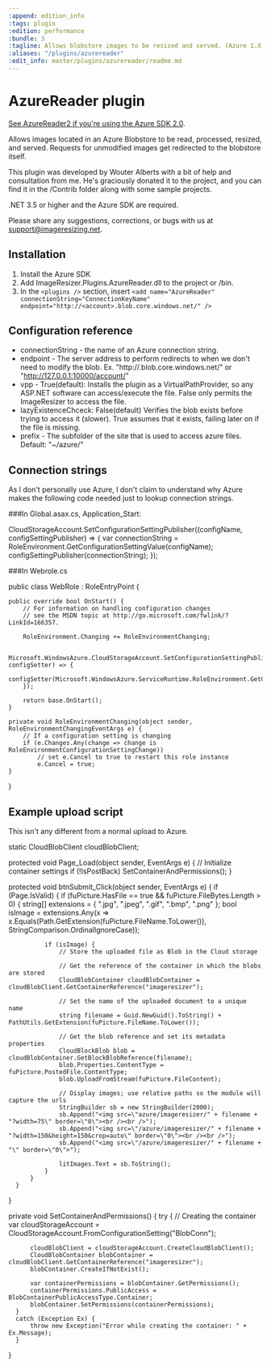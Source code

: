 ```yaml
---
:append: edition_info
:tags: plugin
:edition: performance
:bundle: 3
:tagline: Allows blobstore images to be resized and served. (Azure 1.X compatible)
:aliases: "/plugins/azurereader"
:edit_info: master/plugins/azurereader/readme.md
---
```


# AzureReader plugin

[See AzureReader2 if you're using the Azure SDK 2.0](/plugins/azurereader2).

Allows images located in an Azure Blobstore to be read, processed, resized, and served. Requests for unmodified images get redirected to the blobstore itself.

This plugin was developed by Wouter Alberts with a bit of help and consultation from me. He's graciously donated it to the project, and you can find it in the /Contrib folder along with some sample projects.

.NET 3.5 or higher and the Azure SDK are required.

Please share any suggestions, corrections, or bugs with us at support@imageresizing.net. 

## Installation

1. Install the Azure SDK
2. Add ImageResizer.Plugins.AzureReader.dll to the project or /bin.
3. In the `<plugins />` section, insert `<add name="AzureReader" connectionString="ConnectionKeyName" endpoint="http://<account>.blob.core.windows.net/" />`



## Configuration reference

* connectionString - the name of an Azure connection string.
* endpoint - The server address to perform redirects to when we don't need to modify the blob. Ex. "http://<account>.blob.core.windows.net/" or "http://127.0.0.1:10000/account/"
* vpp - True(default): Installs the plugin as a VirtualPathProvider, so any ASP.NET software can access/execute the file. False only permits the ImageResizer to access the file.
* lazyExistenceChceck: False(default) Verifies the blob exists before trying to access it (slower). True assumes that it exists, failing later on if the file is missing.
* prefix - The subfolder of the site that is used to access azure files. Default: "~/azure/"


## Connection strings

As I don't personally use Azure, I don't claim to understand why Azure makes the following code needed just to lookup connection strings.

###In Global.asax.cs, Application_Start:

  CloudStorageAccount.SetConfigurationSettingPublisher((configName, configSettingPublisher) => {
      var connectionString = RoleEnvironment.GetConfigurationSettingValue(configName);
      configSettingPublisher(connectionString);
  });

###In Webrole.cs

public class WebRole : RoleEntryPoint {

    public override bool OnStart() {
        // For information on handling configuration changes
        // see the MSDN topic at http://go.microsoft.com/fwlink/?LinkId=166357.

        RoleEnvironment.Changing += RoleEnvironmentChanging;

        Microsoft.WindowsAzure.CloudStorageAccount.SetConfigurationSettingPublisher((configName, configSetter) => {
            configSetter(Microsoft.WindowsAzure.ServiceRuntime.RoleEnvironment.GetConfigurationSettingValue(configName));
        });

        return base.OnStart();
    }

    private void RoleEnvironmentChanging(object sender, RoleEnvironmentChangingEventArgs e) {
        // If a configuration setting is changing
        if (e.Changes.Any(change => change is RoleEnvironmentConfigurationSettingChange))
            // set e.Cancel to true to restart this role instance
            e.Cancel = true;
    }
}


## Example upload script

This isn't any different from a normal upload to Azure. 

  static CloudBlobClient cloudBlobClient;

  protected void Page_Load(object sender, EventArgs e) {
      // Initialize container settings
      if (!IsPostBack)
          SetContainerAndPermissions();
  }

  protected void btnSubmit_Click(object sender, EventArgs e) {
      if (Page.IsValid) {
          if (fuPicture.HasFile == true && fuPicture.FileBytes.Length > 0) {
              string[] extensions = { ".jpg", ".jpeg", ".gif", ".bmp", ".png" };
              bool isImage = extensions.Any(x => x.Equals(Path.GetExtension(fuPicture.FileName.ToLower()), StringComparison.OrdinalIgnoreCase));

              if (isImage) {
                  // Store the uploaded file as Blob in the Cloud storage

                  // Get the reference of the container in which the blobs are stored
                  CloudBlobContainer cloudBlobContainer = cloudBlobClient.GetContainerReference("imageresizer");

                  // Set the name of the uploaded document to a unique name
                  string filename = Guid.NewGuid().ToString() + PathUtils.GetExtension(fuPicture.FileName.ToLower());

                  // Get the blob reference and set its metadata properties
                  CloudBlockBlob blob = cloudBlobContainer.GetBlockBlobReference(filename);
                  blob.Properties.ContentType = fuPicture.PostedFile.ContentType;
                  blob.UploadFromStream(fuPicture.FileContent);

                  // Display images; use relative paths so the module will capture the urls
                  StringBuilder sb = new StringBuilder(2000);
                  sb.Append("<img src=\"azure/imageresizer/" + filename + "?width=75\" border=\"0\"><br /><br />");
                  sb.Append("<img src=\"/azure/imageresizer/" + filename + "?width=150&height=150&crop=auto\" border=\"0\"><br /><br />");
                  sb.Append("<img src=\"/azure/imageresizer/" + filename + "\" border=\"0\">");

                  litImages.Text = sb.ToString();
              }
          }
      }
  }

  private void SetContainerAndPermissions() {
      try {
          // Creating the container
          var cloudStorageAccount = CloudStorageAccount.FromConfigurationSetting("BlobConn");

          cloudBlobClient = cloudStorageAccount.CreateCloudBlobClient();
          CloudBlobContainer blobContainer = cloudBlobClient.GetContainerReference("imageresizer");
          blobContainer.CreateIfNotExist();

          var containerPermissions = blobContainer.GetPermissions();
          containerPermissions.PublicAccess = BlobContainerPublicAccessType.Container;
          blobContainer.SetPermissions(containerPermissions);
      }
      catch (Exception Ex) {
          throw new Exception("Error while creating the container: " + Ex.Message);
      }
  }